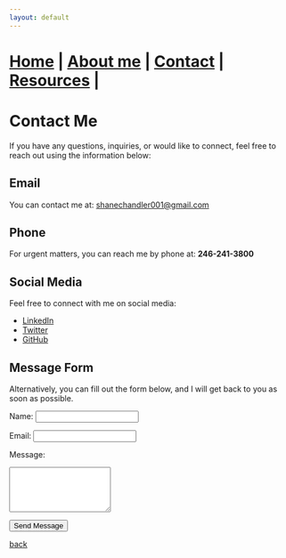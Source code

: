 ```yaml
---
layout: default
---
```


# [Home](./index.html) | [About me](./aboutme.html) | [Contact](./contactinfo.html) | [Resources](./resources.html) | 


# Contact Me

If you have any questions, inquiries, or would like to connect, feel free to reach out using the information below:

## Email

You can contact me at: [shanechandler001@gmail.com](mailto:shanechandler001@gmail.com)

## Phone

For urgent matters, you can reach me by phone at: **246-241-3800**

## Social Media

Feel free to connect with me on social media:

- [LinkedIn](https://www.linkedin.com/in/yourprofile)
- [Twitter](https://twitter.com/yourusername)
- [GitHub](https://github.com/yourusername)

## Message Form

Alternatively, you can fill out the form below, and I will get back to you as soon as possible.

<form action="https://formspree.io/f/YOUR_FORM_ID" method="POST">
  <label for="name">Name:</label>
  <input type="text" id="name" name="name" required>

  <label for="email">Email:</label>
  <input type="email" id="email" name="email" required>

  <label for="message">Message:</label>
  <textarea id="message" name="message" rows="5" required></textarea>

  <button type="submit">Send Message</button>
</form>


[back](./)

